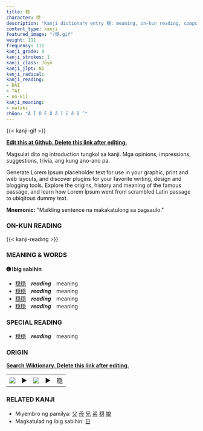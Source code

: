 ```yaml
---
title: 穏
character: 穏
description: "Kanji dictionary entry 穏: meaning, on-kun reading, compounds, origin, related kanji"
content_type: kanji
featured_image: "/穏.gif"
weight: 111
frequency: 111
kanji_grade: 9
kanji_strokes: 1
kanji_class: Jōyō
kanji_jlpt: N1
kanji_radical: 
kanji_reading: 
- DAI
- TAI
- oo-kii
kanji_meaning:
- malaki
chōon: "Ā Ī Ū Ē Ō ā ī ū ē ō ’"
---
```

[//]: # (Don't edit the line below. Kanji animated GIF code is automatically generated.)
{{< kanji-gif >}}

[//]: # (Edit below this line.)

**[Edit this at Github. Delete this link after editing.](https://github.com/tim0g/tim/tree/main/content/kanji/穏/index.md)**

Magsulat dito ng introduction tungkol sa kanji. Mga opinions, impressions, suggestions, trivia, ang kung ano-ano pa.

Generate Lorem Ipsum placeholder text for use in your graphic, print and web layouts, and discover plugins for your favorite writing, design and blogging tools. Explore the origins, history and meaning of the famous passage, and learn how Lorem Ipsum went from scrambled Latin passage to ubiqitous dummy text.
 
**Mnemonic:** "Maikling sentence na makakatulong sa pagsaulo."

### ON-KUN READING

[//]: # (Don't edit the line below. ON-KUN READING code is automatically generated.)
{{< kanji-reading >}}

### MEANING & WORDS

#### ➊ **Ibig sabihin**
  - [穏](../穏)[穏](../穏)　***reading***　meaning
  - [穏](../穏)[穏](../穏)　***reading***　meaning
  - [穏](../穏)[穏](../穏)　***reading***　meaning
  - [穏](../穏)[穏](../穏)　***reading***　meaning

### SPECIAL READING
  - [穏](../穏)[穏](../穏)　***reading***　meaning

### ORIGIN

**[Search Wiktionary. Delete this link after editing.](https://wiktionary.org/wiki/穏)**
<table class="kanji-table"><tr><td>
<img src="60px-穏-bronze.svg.png">
</td><td>▶</td><td>
<img src="60px-穏-oracle.svg.png">
</td><td>▶</td>
<td class="kanji-origin">穏</td>
</tr></table>

### RELATED KANJI
- Miyembro ng pamilya: [父](../父) [母](../母) [兄](../兄) [弟](../弟) [穏](../穏) [娘](../娘)
- Magkatulad ng ibig sabihin: [日](../日)
